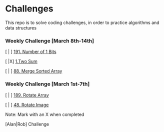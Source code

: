 # Challenges
This repo is to solve coding challenges, in order to practice algorithms and data structures

### Weekly Challenge [March 8th-14th]

[ | ] [191. Number of 1 Bits](https://leetcode.com/problems/number-of-1-bits/)

[ |X] [1.Two Sum](https://leetcode.com/problems/two-sum/)

[ | ] [88. Merge Sorted Array](https://leetcode.com/problems/merge-sorted-array/)

### Weekly Challenge [March 1st-7th]

[ | ] [189. Rotate Array](https://leetcode.com/problems/rotate-array/)

[ | ] [48. Rotate Image](https://leetcode.com/problems/rotate-image/)


Note: Mark with an X when completed

[Alan|Rob] Challenge

